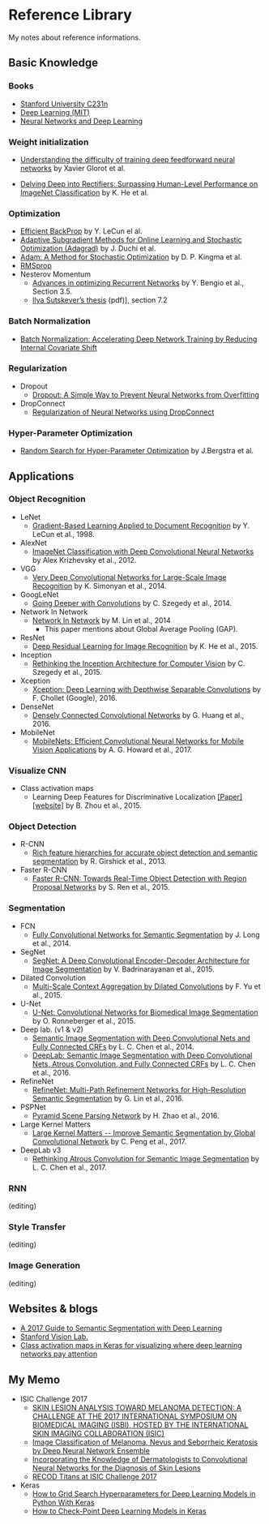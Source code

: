 # Reference Library
My notes about reference informations.

## Basic Knowledge
### Books
- [Stanford University C231n](http://cs231n.github.io/)
- [Deep Learning (MIT)](http://www.deeplearningbook.org/)
- [Neural Networks and Deep Learning](http://neuralnetworksanddeeplearning.com/)

### Weight initialization
- [Understanding the difficulty of training deep feedforward neural networks](http://proceedings.mlr.press/v9/glorot10a/glorot10a.pdf) by Xavier Glorot et al.

- [Delving Deep into Rectifiers: Surpassing Human-Level Performance on ImageNet Classification](https://www.cv-foundation.org/openaccess/content_iccv_2015/papers/He_Delving_Deep_into_ICCV_2015_paper.pdf) by K. He et al.

### Optimization
- [Efficient BackProp](http://yann.lecun.com/exdb/publis/pdf/lecun-98b.pdf) by Y. LeCun el al.
- [Adaptive Subgradient Methods for Online Learning and Stochastic Optimization (Adagrad)](http://jmlr.org/papers/v12/duchi11a.html) by J. Duchi et al.
- [Adam: A Method for Stochastic Optimization](https://arxiv.org/abs/1412.6980) by D. P. Kingma et al.
- [RMSprop](http://www.cs.toronto.edu/~tijmen/csc321/slides/lecture_slides_lec6.pdf)
- Nesterov Momentum
  - [Advances in optimizing Recurrent Networks](https://arxiv.org/pdf/1212.0901v2.pdf) by Y. Bengio et al., Section 3.5.
  - [Ilya Sutskever’s thesis](http://www.cs.utoronto.ca/~ilya/pubs/ilya_sutskever_phd_thesis.pdf) (pdf)], section 7.2

### Batch Normalization
- [Batch Normalization: Accelerating Deep Network Training by Reducing Internal Covariate Shift](https://arxiv.org/abs/1502.03167)

### Regularization
- Dropout
  - [Dropout: A Simple Way to Prevent Neural Networks from Overfitting](http://www.cs.toronto.edu/~rsalakhu/papers/srivastava14a.pdf)
- DropConnect
  - [Regularization of Neural Networks using DropConnect](https://cs.nyu.edu/~wanli/dropc/)

### Hyper-Parameter Optimization
- [Random Search for Hyper-Parameter Optimization](http://www.jmlr.org/papers/v13/bergstra12a.html) by J.Bergstra et al.

## Applications
### Object Recognition
- LeNet
  - [Gradient-Based Learning Applied to Document Recognition](http://yann.lecun.com/exdb/publis/pdf/lecun-98.pdf) by Y. LeCun et al., 1998.
- AlexNet
  - [ImageNet Classification with Deep Convolutional Neural Networks](http://papers.nips.cc/paper/4824-imagenet-classification-with-deep-convolutional-neural-networks) by Alex Krizhevsky et al., 2012.
- VGG
  - [Very Deep Convolutional Networks for Large-Scale Image Recognition](https://arxiv.org/abs/1409.1556) by K. Simonyan et al., 2014.
- GoogLeNet
  - [Going Deeper with Convolutions](https://arxiv.org/abs/1409.4842) by C. Szegedy et al., 2014.
- Network In Network
  - [Network In Network](https://arxiv.org/pdf/1312.4400.pdf) by M. Lin et al., 2014
    - This paper mentions about Global Average Pooling (GAP).
- ResNet
  - [Deep Residual Learning for Image Recognition](https://arxiv.org/abs/1512.03385) by K. He et al., 2015.
- Inception
  - [Rethinking the Inception Architecture for Computer Vision](https://arxiv.org/abs/1512.00567) by C. Szegedy et al., 2015.
- Xception
  - [Xception: Deep Learning with Depthwise Separable Convolutions](https://arxiv.org/abs/1610.02357) by F. Chollet (Google), 2016.
- DenseNet
  - [Densely Connected Convolutional Networks](https://arxiv.org/abs/1608.06993) by G. Huang et al., 2016.
- MobileNet
  - [MobileNets: Efficient Convolutional Neural Networks for Mobile Vision Applications](https://arxiv.org/abs/1704.04861) by A. G. Howard et al., 2017.
  
### Visualize CNN
- Class activation maps
  - Learning Deep Features for Discriminative Localization [[Paper]](https://arxiv.org/abs/1512.04150) [[website]](http://cnnlocalization.csail.mit.edu/) by B. Zhou et al., 2015.
  
### Object Detection
- R-CNN
  - [Rich feature hierarchies for accurate object detection and semantic segmentation](https://arxiv.org/abs/1311.2524) by R. Girshick et al., 2013.
- Faster R-CNN
  - [Faster R-CNN: Towards Real-Time Object Detection with Region Proposal Networks](https://arxiv.org/abs/1506.01497) by S. Ren et al., 2015.

### Segmentation
- FCN
  - [Fully Convolutional Networks for Semantic Segmentation](https://arxiv.org/abs/1411.4038) by J. Long et al., 2014.
- SegNet
  - [SegNet: A Deep Convolutional Encoder-Decoder Architecture for Image Segmentation](https://arxiv.org/abs/1511.00561) by V. Badrinarayanan et al., 2015.
- Dilated Convolution
  - [Multi-Scale Context Aggregation by Dilated Convolutions](https://arxiv.org/abs/1511.07122) by F. Yu et al., 2015.
- U-Net
  - [U-Net: Convolutional Networks for Biomedical Image Segmentation](https://arxiv.org/abs/1505.04597) by O. Ronneberger et al., 2015.
- Deep lab. (v1 & v2)
  - [Semantic Image Segmentation with Deep Convolutional Nets and Fully Connected CRFs](https://arxiv.org/abs/1412.7062) by L. C. Chen et al., 2014.
  - [DeepLab: Semantic Image Segmentation with Deep Convolutional Nets, Atrous Convolution, and Fully Connected CRFs](https://arxiv.org/abs/1606.00915) by L. C. Chen et al., 2016.
- RefineNet
  - [RefineNet: Multi-Path Refinement Networks for High-Resolution Semantic Segmentation](https://arxiv.org/abs/1611.06612) by G. Lin et al., 2016.
- PSPNet
  - [Pyramid Scene Parsing Network](https://arxiv.org/abs/1612.01105) by H. Zhao et al., 2016.
- Large Kernel Matters
  - [Large Kernel Matters -- Improve Semantic Segmentation by Global Convolutional Network](https://arxiv.org/abs/1703.02719) by C. Peng et al., 2017.
- DeepLab v3
  - [Rethinking Atrous Convolution for Semantic Image Segmentation](https://arxiv.org/abs/1706.05587) by L. C. Chen et al., 2017.

### RNN
(editing)
### Style Transfer
(editing)
### Image Generation
(editing)

## Websites & blogs
- [A 2017 Guide to Semantic Segmentation with Deep Learning](http://blog.qure.ai/notes/semantic-segmentation-deep-learning-review)
- [Stanford Vision Lab.](http://vision.stanford.edu/publications.html)
- [Class activation maps in Keras for visualizing where deep learning networks pay attention](https://jacobgil.github.io/deeplearning/class-activation-maps)
## My Memo
- ISIC Challenge 2017
  - [SKIN LESION ANALYSIS TOWARD MELANOMA DETECTION: A CHALLENGE AT THE 2017 INTERNATIONAL SYMPOSIUM ON BIOMEDICAL IMAGING (ISBI), HOSTED BY THE INTERNATIONAL SKIN IMAGING COLLABORATION (ISIC)](https://arxiv.org/pdf/1710.05006.pdf)
  - [Image Classification of Melanoma, Nevus and Seborrheic Keratosis by Deep Neural Network Ensemble](https://arxiv.org/ftp/arxiv/papers/1703/1703.03108.pdf)
  - [Incorporating the Knowledge of Dermatologists to Convolutional Neural Networks for the Diagnosis of Skin Lesions](https://arxiv.org/pdf/1703.01976.pdf)
  - [RECOD Titans at ISIC Challenge 2017](https://arxiv.org/abs/1703.04819)
- Keras
  - [How to Grid Search Hyperparameters for Deep Learning Models in Python With Keras](https://machinelearningmastery.com/grid-search-hyperparameters-deep-learning-models-python-keras/)
  - [How to Check-Point Deep Learning Models in Keras](https://machinelearningmastery.com/check-point-deep-learning-models-keras/)
